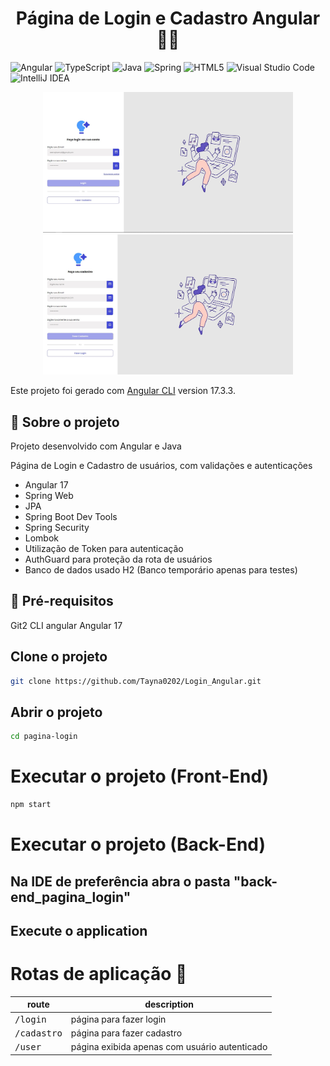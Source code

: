 <h1 align="center" style="font-weight: bold;">Página de Login e Cadastro Angular 👩‍💻</h1>

![Angular](https://img.shields.io/badge/angular-%23DD0031.svg?style=for-the-badge&logo=angular&logoColor=white)
![TypeScript](https://img.shields.io/badge/typescript-%23007ACC.svg?style=for-the-badge&logo=typescript&logoColor=white)
![Java](https://img.shields.io/badge/java-%23ED8B00.svg?style=for-the-badge&logo=openjdk&logoColor=white)
![Spring](https://img.shields.io/badge/spring-%236DB33F.svg?style=for-the-badge&logo=spring&logoColor=white)
![HTML5](https://img.shields.io/badge/html5-%23E34F26.svg?style=for-the-badge&logo=html5&logoColor=white)
![Visual Studio Code](https://img.shields.io/badge/Visual%20Studio%20Code-0078d7.svg?style=for-the-badge&logo=visual-studio-code&logoColor=white)
![IntelliJ IDEA](https://img.shields.io/badge/IntelliJIDEA-000000.svg?style=for-the-badge&logo=intellij-idea&logoColor=white)

<p align="center">
<img src="/src/Tela_login.jpg" width="400px"></img>
<img src="/src/Tela_cadastro.jpg" width="400px"></img>
</p>

Este projeto foi gerado com [Angular CLI](https://github.com/angular/angular-cli) version 17.3.3.

## 📌 Sobre o projeto

<p>Projeto desenvolvido com Angular e Java</p>
<p>Página de Login e Cadastro de usuários, com validações e autenticações</p>

- Angular 17
- Spring Web
- JPA
- Spring Boot Dev Tools
- Spring Security
- Lombok
- Utilização de Token para autenticação
- AuthGuard para proteção da rota de usuários
- Banco de dados usado H2 (Banco temporário apenas para testes)

## 🚀 Pré-requisitos

Git2
CLI angular
Angular 17

## Clone o projeto

```bash
git clone https://github.com/Tayna0202/Login_Angular.git
```

## Abrir o projeto

```bash
cd pagina-login
```

# Executar o projeto (Front-End)
```bash
npm start
```

# Executar o projeto (Back-End)
## Na IDE de preferência abra o pasta "back-end_pagina_login"
## Execute o application

# Rotas de aplicação 📍 

| route               | description                                          
|----------------------|-----------------------------------------------------
| <kbd>/login</kbd>     | página para fazer login
| <kbd>/cadastro</kbd>     | página para fazer cadastro
| <kbd>/user</kbd>     | página exibida apenas com usuário autenticado
